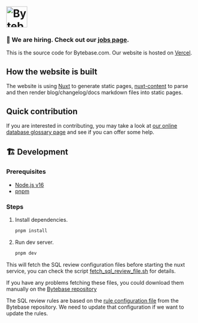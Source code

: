# <a href="https://www.bytebase.com"><img alt="Bytebase" src="https://raw.githubusercontent.com/bytebase/bytebase/be87525c1228fe00cdcc3585859664bdd3167aca/frontend/src/assets/logo.svg" height="56px" /></a>

### 🧲 We are hiring. Check out our [jobs page](https://www.bytebase.com/jobs).

This is the source code for Bytebase.com. Our website is hosted on [Vercel](https://vercel.com).

## How the website is built

The website is using [Nuxt](https://nuxtjs.org/) to generate static pages, [nuxt-content](https://content.nuxtjs.org/) to parse and then render blog/changelog/docs markdown files into static pages.

## Quick contribution

If you are interested in contributing, you may take a look at [our online database glossary page](https://www.bytebase.com/database-glossary) and see if you can offer some help.

## 🏗 Development

### Prerequisites

- [Node.js v16](https://nodejs.org/)
- [pnpm](https://pnpm.io/installation)

### Steps

1. Install dependencies.

   ```bash
   pnpm install
   ```

2. Run dev server.

   ```bash
   pnpm dev
   ```

This will fetch the SQL review configuration files before starting the nuxt service, you can check the script [fetch_sql_review_file.sh](./scripts/fetch_sql_review_file.sh) for details.

If you have any problems fetching these files, you could download them manually on the [Bytebase repository](https://github.com/bytebase/bytebase)

The SQL review rules are based on the [rule configuration file](https://github.com/bytebase/bytebase/blob/main/frontend/src/types/sqlReviewConfig.yaml) from the Bytebase repository. We need to update that configuration if we want to update the rules.
